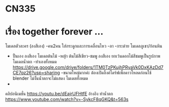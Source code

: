 # CN335
# เรื่อง together forever ...
โมเดลตัวละคร (ลงสีเอง)
  -คน2คน ใส่กระดูกและการเคลื่อนไหว
  -ลา
  -กระต่าย
โมเดลภูเขา/ก้อนหิน
  - ปั้นเอง ลงสีเอง
โมเดลต้นไม้
  -หญ้า ต้นไม้สีเขียว-ชมพู ลงสีเอง ยกเว้นดอกไม้สีชมพูเป็นรูปภาพ
 โมเดลน้ำตก
  -ทำเองทั้งหมด https://drive.google.com/drive/folders/1TM0TzPKujhPRyaVk0DxKAzDd7CE7qz26?usp=sharing
  -ขนาดใหญ่มากค่ะ ต้องเปิดลิ้งค์ไดร์ฟเพื่อดาวโหลดก่อนใช้ blender ไม่งั้นน้ำตกจะไม่แสดง
 โมเดลทั้งหมด
  -
 คลิปอนิเมชั่น https://youtu.be/dEajrUFHtfE
 อ้างอิง ทำน้ำตก https://www.youtube.com/watch?v=-SykcF8qGKQ&t=563s
